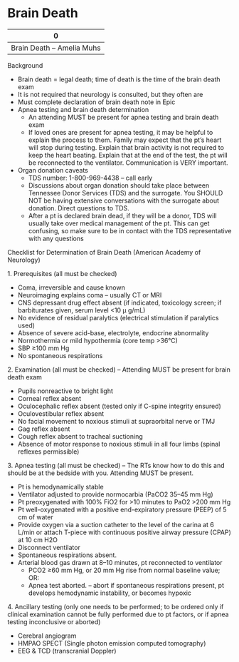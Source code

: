 # Brain Death

| 0                         |
|---------------------------|
| Brain Death – Amelia Muhs |

Background

-   Brain death = legal death; time of death is the time of the brain
    death exam
-   It is not required that neurology is consulted, but they often are
-   Must complete declaration of brain death note in Epic
-   Apnea testing and brain death determination
    -   An attending MUST be present for apnea testing and brain death
        exam
    -   If loved ones are present for apnea testing, it may be helpful
        to explain the process to them. Family may expect that the pt’s
        heart will stop during testing. Explain that brain activity is
        not required to keep the heart beating. Explain that at the end
        of the test, the pt will be reconnected to the ventilator.
        Communication is VERY important.
-   Organ donation caveats
    -   TDS number: 1-800-969-4438 – call early
    -   Discussions about organ donation should take place between
        Tennessee Donor Services (TDS) and the surrogate. You SHOULD NOT
        be having extensive conversations with the surrogate about
        donation. Direct questions to TDS.
    -   After a pt is declared brain dead, if they will be a donor, TDS
        will usually take over medical management of the pt. This can
        get confusing, so make sure to be in contact with the TDS
        representative with any questions

Checklist for Determination of Brain Death (American Academy of
Neurology)

1\. Prerequisites (all must be checked)

-   Coma, irreversible and cause known
-   Neuroimaging explains coma – usually CT or MRI
-   CNS depressant drug effect absent (if indicated, toxicology screen;
    if barbiturates given, serum level \<10
    μ
    g/mL)
-   No evidence of residual paralytics (electrical stimulation if
    paralytics used)
-   Absence of severe acid-base, electrolyte, endocrine abnormality
-   Normothermia or mild hypothermia (core temp >36°C)
-   SBP ≥100 mm Hg
-   No spontaneous respirations

2\. Examination (all must be checked) – Attending MUST be present for
brain death exam

-   Pupils nonreactive to bright light
-   Corneal reflex absent
-   Oculocephalic reflex absent (tested only if C-spine integrity
    ensured)
-   Oculovestibular reflex absent
-   No facial movement to noxious stimuli at supraorbital nerve or TMJ
-   Gag reflex absent
-   Cough reflex absent to tracheal suctioning
-   Absence of motor response to noxious stimuli in all four limbs
    (spinal reflexes permissible)

3\. Apnea testing (all must be checked) – The RTs know how to do this
and should be at the bedside with you. Attending MUST be present.

-   Pt is hemodynamically stable
-   Ventilator adjusted to provide normocarbia (PaCO2 35–45 mm Hg)
-   Pt preoxygenated with 100% FiO2 for >10 minutes to PaO2 >200 mm Hg
-   Pt well-oxygenated with a positive end-expiratory pressure (PEEP) of
    5 cm of water
-   Provide oxygen via a suction catheter to the level of the carina at
    6 L/min or attach T-piece with continuous positive airway pressure
    (CPAP) at 10 cm H2O
-   Disconnect ventilator
-   Spontaneous respirations absent.
-   Arterial blood gas drawn at 8–10 minutes, pt reconnected to
    ventilator
    -   PCO2 ≥60 mm Hg, or 20 mm Hg rise from normal baseline value; OR:
    -   Apnea test aborted. – abort if spontaneous respirations present,
        pt develops hemodynamic instability, or becomes hypoxic

4\. Ancillary testing (only one needs to be performed; to be ordered
only if clinical examination cannot be fully performed due to pt
factors, or if apnea testing inconclusive or aborted)

-   Cerebral angiogram
-   HMPAO SPECT (Single photon emission computed tomography)
-   EEG & TCD (transcranial Doppler)
